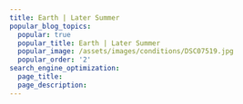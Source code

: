```yaml
---
title: Earth | Later Summer
popular_blog_topics:
  popular: true
  popular_title: Earth | Later Summer
  popular_image: /assets/images/conditions/DSC07519.jpg
  popular_order: '2'
search_engine_optimization:
  page_title:
  page_description:
---
```


